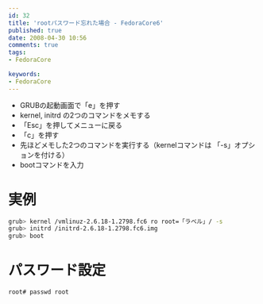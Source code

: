 ```yaml
---
id: 32
title: 'rootパスワード忘れた場合 - FedoraCore6'
published: true
date: 2008-04-30 10:56
comments: true
tags:
- FedoraCore

keywords:
- FedoraCore
---
```


- GRUBの起動画面で「e」を押す
- kernel, initrd の2つのコマンドをメモする
- 「Esc」を押してメニューに戻る
- 「c」を押す
- 先ほどメモした2つのコマンドを実行する（kernelコマンドは 「-s」オプションを付ける）
- bootコマンドを入力


# 実例

```sh
grub> kernel /vmlinuz-2.6.18-1.2798.fc6 ro root=「ラベル」/ -s
grub> initrd /initrd-2.6.18-1.2798.fc6.img
grub> boot
```

# パスワード設定

```sh
root# passwd root
```
